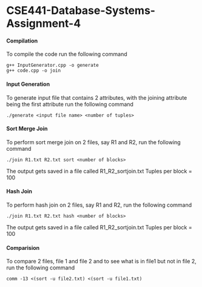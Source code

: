 # CSE441-Database-Systems-Assignment-4

#### Compilation
To compile the code run the following command
```
g++ InputGenerator.cpp -o generate
g++ code.cpp -o join
```

#### Input Generation
To generate input file that contains 2 attributes, with the joining attribute being the first attribute run the following command
```
./generate <input file name> <number of tuples>
```

#### Sort Merge Join
To perform sort merge join on 2 files, say R1 and R2, run the following command
```
./join R1.txt R2.txt sort <number of blocks>
```
The output gets saved in a file called R1_R2_sortjoin.txt
Tuples per block = 100

#### Hash Join
To perform hash join on 2 files, say R1 and R2, run the following command
```
./join R1.txt R2.txt hash <number of blocks>
```
The output gets saved in a file called R1_R2_sortjoin.txt
Tuples per block = 100

#### Comparision
To compare 2 files, file 1 and file 2 and to see what is in file1 but not in file 2, run the following command
```
comm -13 <(sort -u file2.txt) <(sort -u file1.txt)
```
